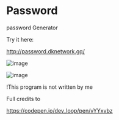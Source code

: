 # Password
password Generator

Try it here:

http://password.dknetwork.gq/

![image](https://user-images.githubusercontent.com/101945037/232111367-aa9f44f4-83b7-4ad6-a36e-1442390a6472.png)


![image](https://user-images.githubusercontent.com/101945037/232111410-a7efa95d-9f42-4d3b-acfd-f6f9f5169793.png)





!This program is not written by me 

Full credits to

https://codepen.io/dev_loop/pen/vYYxvbz
